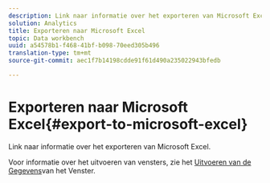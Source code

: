```yaml
---
description: Link naar informatie over het exporteren van Microsoft Excel.
solution: Analytics
title: Exporteren naar Microsoft Excel
topic: Data workbench
uuid: a54578b1-f468-41bf-b098-70eed305b496
translation-type: tm+mt
source-git-commit: aec1f7b14198cdde91f61d490a235022943bfedb

---
```



# Exporteren naar Microsoft Excel{#export-to-microsoft-excel}

Link naar informatie over het exporteren van Microsoft Excel.

Voor informatie over het uitvoeren van vensters, zie het [Uitvoeren van de Gegevens](../../../../home/c-get-started/c-wk-win-wksp/c-exp-win-data.md#concept-8df61d64ed434cc5a499023c44197349)van het Venster.
